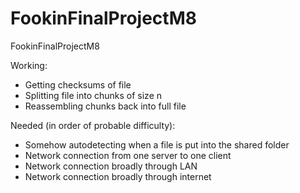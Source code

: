 # FookinFinalProjectM8
FookinFinalProjectM8



Working:
- Getting checksums of file
- Splitting file into chunks of size n
- Reassembling chunks back into full file


Needed (in order of probable difficulty):
- Somehow autodetecting when a file is put into the shared folder
- Network connection from one server to one client
- Network connection broadly through LAN
- Network connection broadly through internet 
